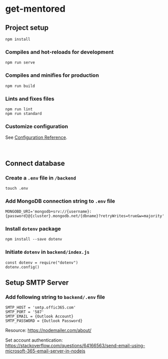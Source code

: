 # get-mentored

## Project setup
```
npm install
```

### Compiles and hot-reloads for development
```
npm run serve
```

### Compiles and minifies for production
```
npm run build
```

### Lints and fixes files
```
npm run lint
npm run standard
```
### Customize configuration
See [Configuration Reference](https://cli.vuejs.org/config/).

<br/>

## Connect database  

### Create a `.env` file in `/backend`
```
touch .env
```

### Add MongoDB connection string to `.env` file
```
MONGOBD_URI='mongodb+srv://{username}:{password}@{cluster}.mongodb.net/{dbname}?retryWrites=true&w=majority'
```

### Install `dotenv` package
```
npm install --save dotenv
```

### Initiate `dotenv` in `backend/index.js`
```
const dotenv = require("dotenv")
dotenv.config()
```

## Setup SMTP Server  

### Add following string to `backend/.env` file
```
SMTP_HOST = 'smtp.offic365.com'
SMTP_PORT = '587'
SMTP_EMAIL = {Outlook Account}
SMTP_PASSWORD = {Outlook Password}
```
Resource: https://nodemailer.com/about/

Set account authentication: https://stackoverflow.com/questions/64166563/send-email-using-microsoft-365-email-server-in-nodejs
